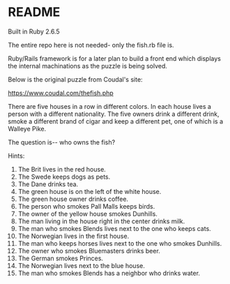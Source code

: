 # README

Built in Ruby 2.6.5

The entire repo here is not needed- only the fish.rb file is.

Ruby/Rails framework is for a later plan to build a front end which displays the internal machinations as the puzzle is being solved.

Below is the original puzzle from Coudal's site:

https://www.coudal.com/thefish.php

There are five houses in a row in different colors. In each house lives a person with a different nationality. The five owners drink a different drink, smoke a different brand of cigar and keep a different pet, one of which is a Walleye Pike.

The question is-- who owns the fish?

Hints:
1. The Brit lives in the red house.
2. The Swede keeps dogs as pets.
3. The Dane drinks tea.
4. The green house is on the left of the white house.
5. The green house owner drinks coffee.
6. The person who smokes Pall Malls keeps birds.
7. The owner of the yellow house smokes Dunhills.
8. The man living in the house right in the center drinks milk.
9. The man who smokes Blends lives next to the one who keeps cats.
10. The Norwegian lives in the first house.
11. The man who keeps horses lives next to the one who smokes Dunhills.
12. The owner who smokes Bluemasters drinks beer.
13. The German smokes Princes.
14. The Norwegian lives next to the blue house.
15. The man who smokes Blends has a neighbor who drinks water.
